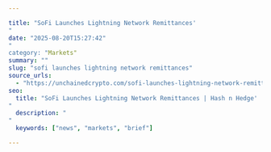 ```yaml
---

title: "SoFi Launches Lightning Network Remittances'"
date: "2025-08-20T15:27:42""
category: "Markets"
summary: ""
slug: "sofi launches lightning network remittances"
source_urls:
  - "https://unchainedcrypto.com/sofi-launches-lightning-network-remittances/"
seo:
  title: "SoFi Launches Lightning Network Remittances | Hash n Hedge'"
  description: ""
  keywords: ["news", "markets", "brief"]

---
```


